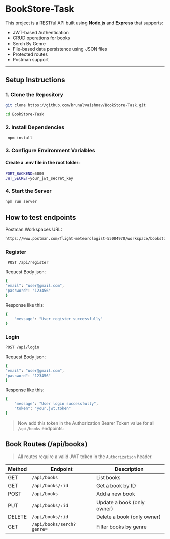 # BookStore-Task

This project is a RESTful API built using **Node.js** and **Express** that supports:

- JWT-based Authentication
- CRUD operations for books
- Serch By Genre
- File-based data persistence using JSON files
- Protected routes
- Postman support
  

---

## Setup Instructions

### 1. Clone the Repository

```bash
git clone https://github.com/krunalvaishnav/BookStore-Task.git

cd BookStore-Task
```

### 2. Install Dependencies

```bash
 npm install
```

### 3. Configure Environment Variables

#### Create a .env file in the root folder:

```bash
PORT_BACKEND=5000
JWT_SECRET=your_jwt_secret_key
```

### 4. Start the Server

```bash
npm run server
```

## How to test endpoints

Postman Workspaces URL:
```bash
https://www.postman.com/flight-meteorologist-55084970/workspace/bookstore-task/collection/40867548-b5983d8b-aa87-4e3a-b9f9-07377da042a8?action=share&creator=40867548
```

### Register

```bash
 POST /api/register
```

Request Body json:

```bash
{
"email": "user@gmail.com",
"password": "123456"
}
```

Response like this:

```bash
{
    "message": "User register successfully"
}
```

### Login

```bash
POST /api/login
```

Request Body json:

```bash
{
"email": "user@gmail.com",
"password": "123456"
}
```

Response like this:

```bash
{
    "message": "User login successfully",
    "token": "your.jwt.token"
}
```

> Now add this token in the Authorization Bearer Token value for all `/api/books` endpoints:

## Book Routes (/api/books)

> All routes require a valid JWT token in the `Authorization` header.

| Method | Endpoint         | Description                |
| ------ | ---------------- | -------------------------- |
| GET    | `/api/books`     | List books                 |
| GET    | `/api/books/:id` | Get a book by ID           |
| POST   | `/api/books`     | Add a new book             |
| PUT    | `/api/books/:id` | Update a book (only owner) |
| DELETE | `/api/books/:id` | Delete a book (only owner) |
| GET    | `/api/books/serch?genre=` | Filter books by genre |
